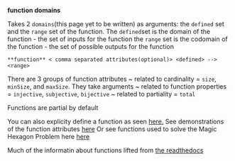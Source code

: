 **function domains**

Takes 2 ```domains```(this page yet to be written) as arguments: the ```defined``` set and the ```range``` set of the function.
The ```defined```set is the domain of the function - the set of inputs for the function
the ```range``` set is the codomain of the function - the set of possible outputs for the function

```essence
**function** < comma separated attributes(optional)> <defined> --> <range>
```
There are 3 groups of function attributes
  ~ related to cardinality = ```size```, ```minSize```, and ```maxSize```. They take arguments
  ~ related to function properties = ```injective```, ```subjective```, ```bijective```
  ~ related to partiality = ```total```

  Functions are partial by default

  You can also explicity define a function as seen [here.](...)
  See demonstrations of the function attributes [here]()
  Or see functions used to solve the Magic Hexagon Problem here [here](...)

  Much of the informatin about functions lifted from [the readthedocs](https://conjure.readthedocs.io/en/latest/essence.html)

  
